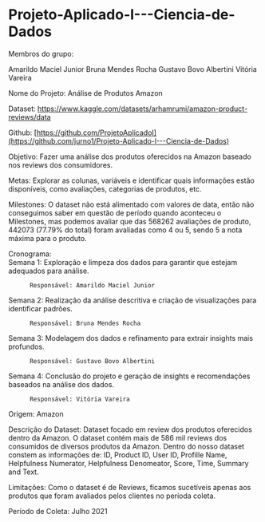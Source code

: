 # Projeto-Aplicado-l---Ciencia-de-Dados
Membros do grupo:

Amarildo Maciel Junior
Bruna Mendes Rocha
Gustavo Bovo Albertini
Vitória Vareira


Nome do Projeto: Análise de Produtos Amazon 

Dataset: https://www.kaggle.com/datasets/arhamrumi/amazon-product-reviews/data 

Github: [https://github.com/ProjetoAplicadoI](https://github.com/jurno1/Projeto-Aplicado-l---Ciencia-de-Dados)

Objetivo: Fazer uma análise dos produtos oferecidos na Amazon baseado nos reviews dos consumidores. 

Metas:  Explorar as colunas, variáveis e identificar quais informações estão disponíveis, como avaliações, categorias de produtos, etc.

Milestones: O dataset não está alimentado com valores de data, então não conseguimos saber em questão de período quando aconteceu o Milestones, mas podemos avaliar que das 568262 avaliações de produto, 442073 (77.79% do total) foram avaliadas como 4 ou 5, sendo 5 a nota máxima para o produto.

Cronograma:  
Semana 1: Exploração e limpeza dos dados para garantir que estejam adequados para análise.

          Responsável: Amarildo Maciel Junior
Semana 2: Realização da análise descritiva e criação de visualizações para identificar padrões.

          Responsável: Bruna Mendes Rocha
Semana 3: Modelagem dos dados e refinamento para extrair insights mais profundos.

          Responsável: Gustavo Bovo Albertini
Semana 4: Conclusão do projeto e geração de insights e recomendações baseados na análise dos dados.

          Responsável: Vitória Vareira
          
Origem:  Amazon

Descrição do Dataset: Dataset focado em review dos produtos oferecidos dentro da Amazon. O dataset contém mais de 586 mil reviews dos consumidos de diversos produtos da Amazon. Dentro do nosso dataset constem as informações de: ID, Product ID, User ID, Profille Name, Helpfulness Numerator, Helpfulness Denomeator, Score, Time, Summary and Text. 

Limitações: Como o dataset é de Reviews, ficamos sucetíveis apenas aos produtos que foram avaliados pelos clientes no períoda coleta.

Período de Coleta: Julho 2021
